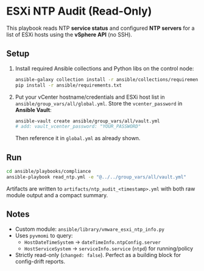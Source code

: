 # ESXi NTP Audit (Read-Only)

This playbook reads NTP **service status** and configured **NTP servers** for a list of ESXi hosts using the **vSphere API** (no SSH).

## Setup

1. Install required Ansible collections and Python libs on the control node:
   ```bash
   ansible-galaxy collection install -r ansible/collections/requirements.yml
   pip install -r ansible/requirements.txt
   ```

2. Put your vCenter hostname/credentials and ESXi host list in `ansible/group_vars/all/global.yml`. Store the `vcenter_password` in **Ansible Vault**:
   ```bash
   ansible-vault create ansible/group_vars/all/vault.yml
   # add: vault_vcenter_password: "YOUR_PASSWORD"
   ```
   Then reference it in `global.yml` as already shown.

## Run

```bash
cd ansible/playbooks/compliance
ansible-playbook read_ntp.yml -e "@../../group_vars/all/vault.yml"
```

Artifacts are written to `artifacts/ntp_audit_<timestamp>.yml` with both raw module output and a compact summary.

## Notes

- Custom module: `ansible/library/vmware_esxi_ntp_info.py`
- Uses `pyvmomi` to query:
  - `HostDateTimeSystem` -> `dateTimeInfo.ntpConfig.server`
  - `HostServiceSystem` -> `serviceInfo.service` (`ntpd`) for running/policy
- Strictly read-only (`changed: false`). Perfect as a building block for config-drift reports.
